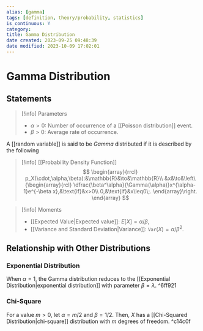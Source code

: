 ```yaml
---
alias: [gamma]
tags: [definition, theory/probability, statistics]
is_continuous: Y
category: 
title: Gamma Distribution
date created: 2023-09-25 09:48:39
date modified: 2023-10-09 17:02:01
---
```


# Gamma Distribution

## Statements

> [!info] Parameters
> - $\alpha>0$: Number of occurrence of a [[Poisson distribution]] event.
> - $\beta>0$: Average rate of occurrence.

A [[random variable]] is said to be _Gamma_ distributed if it is described by the following

> [!info] [[Probability Density Function]]
> $$
> \begin{array}{rrcl}
> p_X(\cdot,\alpha,\beta):&\mathbb{R}&\to&\mathbb{R}\\
> &x&\to&\left\{\begin{array}{rcl}
> 			\dfrac{\beta^\alpha}{\Gamma(\alpha)}x^{\alpha-1}e^{-\beta x},&\text{if}&x>0\\
> 			0,&\text{if}&x\leq0\;.
> 		\end{array}\right.
> \end{array}
> $$

> [!info] Moments
> - [[Expected Value|Expected value]]: $E[X]=\alpha/\beta$,
> - [[Variance and Standard Deviation|Variance]]: $\texttt{Var}(X)=\alpha/\beta^2$.

## Relationship with Other Distributions

### Exponential Distribution

When $\alpha=1$, the Gamma distribution reduces to the [[Exponential Distribution|exponential distribution]] with parameter $\beta=\lambda$. ^6ff921

### Chi-Square

For a value $m>0$, let $\alpha=m/2$ and $\beta=1/2$. Then, $X$ has a [[Chi-Squared Distribution|chi-square]] distribution with $m$ degrees of freedom. ^c14c0f
